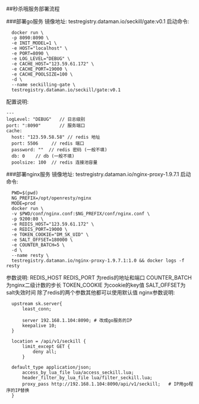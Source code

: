 ##秒杀哦服务部署流程

###部署go服务
  镜像地址: testregistry.dataman.io/seckill/gate:v0.1
  启动命令: 
  ```
    docker run \
    -p 8090:8090 \
    -e INIT_MODEL=1 \
    -e HOST="localhost" \
    -e PORT=8090 \
    -e LOG_LEVEL="DEBUG" \
    -e CACHE_HOST="123.59.61.172" \
    -e CACHE_PORT=19000 \
    -e CACHE_POOLSIZE=100 \
    -d \
    --name seckilling-gate \
    testregistry.dataman.io/seckill/gate:v0.1
  ```
  配置说明:
  ```
  ---
  logLevel: "DEBUG"   // 日志级别
  port: ":8090"       // 服务端口
  cache:
    host: "123.59.58.58" // redis 地址
    port: 5506     // redis 端口
    password: ""  // redis 密码 (一般不填)
    db: 0    // db (一般不填)
    poolsize: 100  // redis 连接池容量
  ```

###部署nginx服务
  镜像地址: testregistry.dataman.io/nginx-proxy-1.9.7.1
  启动命令: 
  ```
    PWD=$(pwd)
    NG_PREFIX=/opt/openresty/nginx
    MODE=prod
    docker run \
    -v $PWD/conf/nginx.conf:$NG_PREFIX/conf/nginx.conf \
    -p 9200:80 \
    -e REDIS_HOST="123.59.61.172" \
    -e REDIS_PORT=19000 \
    -e TOKEN_COOKIE="DM_SK_UID" \
    -e SALT_OFFSET=180000 \
    -e COUNTER_BATCH=5 \
    -d \
    --name resty \
    testregistry.dataman.io/nginx-proxy-1.9.7.1:1.0 && docker logs -f resty
  ```
  参数说明: REDIS_HOST REDIS_PORT 为redis的地址和端口
            COUNTER_BATCH 为nginx二级计数的步长
            TOKEN_COOKIE 为cookie的key值
            SALT_OFFSET为salt失效时间
            除了redis的两个参数其他都可以使用默认值
  nginx参数说明:
  ```
    upstream sk.server{
        least_conn;

        server 192.168.1.104:8090; # 改成go服务的IP
        keepalive 10;
    }
    
    location = /api/v1/seckill {
        limit_except GET {
            deny all;
        }
  
  	default_type application/json;
        access_by_lua_file lua/access_seckill.lua;
        header_filter_by_lua_file lua/filter_seckill.lua;
        proxy_pass http://192.168.1.104:8090/api/v1/seckill;   # IP用go程序的IP替换
    }
  ```
